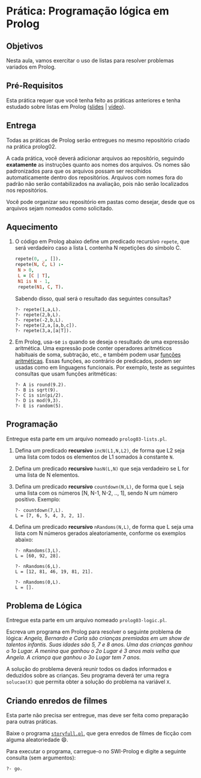 # Prática: Programação lógica em Prolog


## Objetivos
Nesta aula, vamos exercitar o uso de listas para resolver problemas variados em Prolog.


## Pré-Requisitos

Esta prática requer que você tenha feito as práticas anteriores e tenha estudado sobre listas em Prolog (<a href="https://docs.google.com/presentation/d/1GwioxL7tPM4S5vdg5Mw6XzC2jRaGsWYWary00-1A9Nk/edit?usp=sharing">slides</a> | <a href="https://drive.google.com/file/d/1Q3h1XK5GZGS8l8RbShw9Rr2OSt5Stjsk/view?usp=sharing">vídeo</a>).

## Entrega

Todas as práticas de Prolog serão entregues no mesmo repositório criado na prática prolog02.

A cada prática, você deverá adicionar arquivos ao repositório, seguindo **exatamente** as instruções quanto aos nomes dos arquivos. Os nomes são padronizados para que os arquivos possam ser recolhidos automaticamente dentro dos repositórios. Arquivos com nomes fora do padrão não serão contabilizados na avaliação, pois não serão localizados nos repositórios.

Você pode organizar seu repositório em pastas como desejar, desde que os arquivos sejam nomeados como solicitado.


## Aquecimento

1. O código em Prolog abaixo define um predicado recursivo `repete`, que será verdadeiro caso a lista L contenha N repetições do símbolo C.


   ```prolog
   repete(0, _, []).
   repete(N, C, L) :- 
	N > 0,
	L = [C | T],
	N1 is N - 1,
	repete(N1, C, T).
   ```

   Sabendo disso, qual será o resultado das seguintes consultas?

   ```
   ?- repete(1,a,L).
   ?- repete(2,b,L).
   ?- repete(-2,b,L).
   ?- repete(2,a,[a,b,c]).
   ?- repete(3,a,[a|T]).
   ```

2. Em Prolog, usa-se `is` quando se deseja o resultado de uma expressão aritmética. Uma expressão pode conter operadores aritméticos habituais de soma, subtração, etc., e também podem usar [funções aritméticas](http://www.swi-prolog.org/pldoc/man?section=functions). Essas funções, ao contrário de predicados, podem ser usadas como em linguagens funcionais. Por exemplo, teste as seguintes consultas que usam funções aritméticas:

   ```
   ?- A is round(9.2).
   ?- B is sqrt(9).
   ?- C is sin(pi/2).
   ?- D is mod(9,3).
   ?- E is random(5).
   ```




## Programação

Entregue esta parte em um arquivo nomeado `prolog03-lists.pl`.


1. Defina um predicado **recursivo** `incN(L1,N,L2)`, de forma que L2 seja uma lista com todos os elementos de L1 somados à constante `N`.

2. Defina um predicado **recursivo** `hasN(L,N)` que seja verdadeiro se L for uma lista de N elementos.


3. Defina um predicado **recursivo** `countdown(N,L)`, de forma que L seja uma lista com os números [N, N-1, N-2, .., 1], sendo N um número positivo. Exemplo:

   ```
   ?- countdown(7,L).
   L = [7, 6, 5, 4, 3, 2, 1].
   ```

4. Defina um predicado **recursivo** `nRandoms(N,L)`, de forma que L seja uma lista com N números gerados aleatoriamente, conforme os exemplos abaixo:

   ```
   ?- nRandoms(3,L).
   L = [60, 92, 28].

   ?- nRandoms(6,L).
   L = [12, 81, 46, 19, 81, 21].

   ?- nRandoms(0,L).
   L = [].
   ```

## Problema de Lógica

Entregue esta parte em um arquivo nomeado `prolog03-logic.pl`.

Escreva um programa em Prolog para resolver o seguinte problema de lógica: *Angela, Bernardo e Carla são crianças premiadas em um show de talentos infantis.
Suas idades são 5, 7 e 8 anos. Uma das crianças ganhou o 1o Lugar.
A menina que ganhou o 2o Lugar é 3 anos mais velha que Angela.
A criança que ganhou o 3o Lugar tem 7 anos.*

A solução do problema deverá reunir todos os dados informados e deduzidos sobre as crianças. Seu programa deverá ter uma regra `solucao(X)` que permita obter a solução do problema na variável `X`.

## Criando enredos de filmes

Esta parte não precisa ser entregue, mas deve ser feita como preparação para outras práticas.

Baixe o programa [`storyfull.pl`](storyfull.pl), que gera enredos de filmes de ficção com alguma aleatoriedade :smile:.

Para executar o programa, carregue-o no SWI-Prolog e digite a seguinte consulta (sem argumentos):
```
?- go.
```

